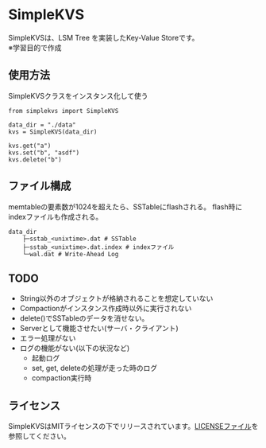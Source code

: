 # SimpleKVS

SimpleKVSは、LSM Tree を実装したKey-Value Storeです。  
※学習目的で作成

## 使用方法

SimpleKVSクラスをインスタンス化して使う
```
from simplekvs import SimpleKVS

data_dir = "./data"
kvs = SimpleKVS(data_dir)

kvs.get("a")
kvs.set("b", "asdf")
kvs.delete("b")
```

## ファイル構成

memtableの要素数が1024を超えたら、SSTableにflashされる。
flash時にindexファイルも作成される。
```
data_dir
    ├─sstab_<unixtime>.dat # SSTable
    ├─sstab_<unixtime>.dat.index # indexファイル
    └─wal.dat # Write-Ahead Log
```

## TODO

* String以外のオブジェクトが格納されることを想定していない
* Compactionがインスタンス作成時以外に実行されない
* delete()でSSTableのデータを消せない。
* Serverとして機能させたい(サーバ・クライアント)
* エラー処理がない
* ログの機能がない(以下の状況など)
  * 起動ログ
  * set, get, deleteの処理が走った時のログ
  * compaction実行時
  

## ライセンス

SimpleKVSはMITライセンスの下でリリースされています。[LICENSEファイル](./LICENSE)を参照してください。